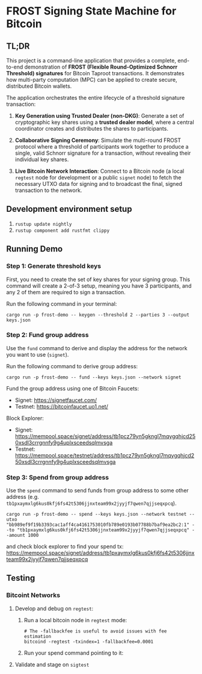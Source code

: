 # FROST Signing State Machine for Bitcoin

## TL;DR

This project is a command-line application that provides a complete, end-to-end demonstration of 
**FROST (Flexible Round-Optimized Schnorr Threshold) signatures** for Bitcoin Taproot transactions. 
It demonstrates how multi-party computation (MPC) can be applied to create secure, distributed 
Bitcoin wallets.

The application orchestrates the entire lifecycle of a threshold signature transaction:

1.  **Key Generation using Trusted Dealer (non-DKG)**: 
    Generate a set of cryptographic key shares using a **trusted dealer model**, where a central 
    coordinator creates and distributes the shares to participants.

2.  **Collaborative Signing Ceremony**: Simulate the multi-round FROST protocol where a threshold 
    of participants work together to produce a single, valid Schnorr signature for a transaction, 
    without revealing their individual key shares.

3.  **Live Bitcoin Network Interaction**: Connect to a Bitcoin node 
    (a local `regtest` node for development or a public `signet` node) to fetch the necessary 
    UTXO data for signing and to broadcast the final, signed transaction to the network.


## Development environment setup

1. `rustup update nightly`
2. `rustup component add rustfmt clippy`

## Running Demo

### Step 1: Generate threshold keys

First, you need to create the set of key shares for your signing group. This command will create 
a 2-of-3 setup, meaning you have 3 participants, and any 2 of them are required to sign a 
transaction.

Run the following command in your terminal:

```shell
cargo run -p frost-demo -- keygen --threshold 2 --parties 3 --output keys.json
```

### Step 2: Fund group address

Use the `fund` command to derive and display the address for the network you want to use (`signet`).

Run the following command to derive group address:

```shell
cargo run -p frost-demo -- fund --keys keys.json --network signet
```

Fund the group address using one of Bitcoin Faucets: 
- Signet: https://signetfaucet.com/
- Testnet: https://bitcoinfaucet.uo1.net/

Block Explorer:
- Signet: https://mempool.space/signet/address/tb1pcz79yn5gkngl7mqygqhjcd250xsdl3crrgnnfy9g4uplxsceedsqlmvsga
- Testnet: https://mempool.space/testnet/address/tb1pcz79yn5gkngl7mqygqhjcd250xsdl3crrgnnfy9g4uplxsceedsqlmvsga

### Step 3: Spend from group address

Use the `spend` command to send funds from group address to some other address (e.g. `tb1pxaymxlg6kus0kfj6fs42t5306jjnxteam99x2jyyjf7qwen7qjjseqxpcq`).

```shell
cargo run -p frost-demo -- spend --keys keys.json --network testnet --utxo "bb989ef9f19b3393cac1aff4ca4161753010fb789e0193b07788b7baf9ea2bc2:1" --to "tb1pxaymxlg6kus0kfj6fs42t5306jjnxteam99x2jyyjf7qwen7qjjseqxpcq" --amount 1000
```

and check block explorer to find your spend tx: https://mempool.space/signet/address/tb1pxaymxlg6kus0kfj6fs42t5306jjnxteam99x2jyyjf7qwen7qjjseqxpcq

## Testing

### Bitcoint Networks

1. Develop and debug on `regtest`:

   1. Run a local bitcoin node in `regtest` mode:
        ```shell
        # The -fallbackfee is useful to avoid issues with fee estimation
        bitcoind -regtest -txindex=1 -fallbackfee=0.0001
        ```
   2. Run your spend command pointing to it:

2. Validate and stage on `sigtest`
